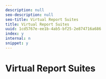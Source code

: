 ```yaml
---
description: null
seo-description: null
seo-title: Virtual Report Suites
title: Virtual Report Suites
uuid: 1cd5767e-ee1b-4ab5-bf25-2e874716a686
index: y
internal: n
snippet: y
---
```


# Virtual Report Suites

